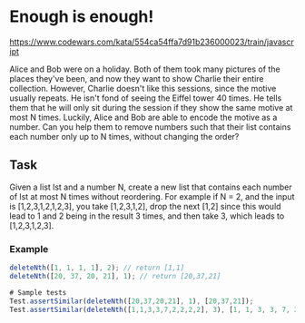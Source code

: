 # Enough is enough!

https://www.codewars.com/kata/554ca54ffa7d91b236000023/train/javascript

Alice and Bob were on a holiday. Both of them took many pictures of the places they've been, and now they want to show Charlie their entire collection. However, Charlie doesn't like this sessions, since the motive usually repeats. He isn't fond of seeing the Eiffel tower 40 times. He tells them that he will only sit during the session if they show the same motive at most N times. Luckily, Alice and Bob are able to encode the motive as a number. Can you help them to remove numbers such that their list contains each number only up to N times, without changing the order?

## Task

Given a list lst and a number N, create a new list that contains each number of lst at most N times without reordering. For example if N = 2, and the input is [1,2,3,1,2,1,2,3], you take [1,2,3,1,2], drop the next [1,2] since this would lead to 1 and 2 being in the result 3 times, and then take 3, which leads to [1,2,3,1,2,3].

### Example

```javascript
deleteNth([1, 1, 1, 1], 2); // return [1,1]
deleteNth([20, 37, 20, 21], 1); // return [20,37,21]

# Sample tests
Test.assertSimilar(deleteNth([20,37,20,21], 1), [20,37,21]);
Test.assertSimilar(deleteNth([1,1,3,3,7,2,2,2,2], 3), [1, 1, 3, 3, 7, 2, 2, 2]);
```
